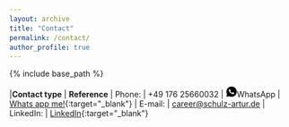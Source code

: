 ```yaml
---
layout: archive
title: "Contact"
permalink: /contact/
author_profile: true
---
```


{% include base_path %}


|**Contact type** | **Reference**
| Phone: | +49 176 25660032
| <img src="images/icons8-whatsapp-logo.svg" alt="WhatsApp" width="20">WhatsApp | [Whats app me!](https://wa.me/4917625660032){:target="_blank"}
| E-mail: | career@schulz-artur.de
| LinkedIn: | [LinkedIn](https://www.linkedin.com/in/artur-schulz-473817b8/ "Artur's linkedin profile"){:target="_blank"}
